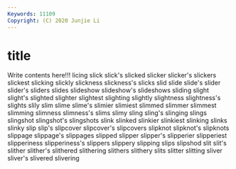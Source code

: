 ```yaml
---
Keywords: 11109
Copyright: (C) 2020 Junjie Li
---
```


# title

Write contents here!!!
licing 
slick 
slick's 
slicked 
slicker 
slicker's 
slickers 
slickest 
slicking 
slickly
slickness 
slickness's 
slicks 
slid 
slide 
slide's 
slider 
slider's 
sliders 
slides
slideshow 
slideshow's 
slideshows 
sliding 
slight 
slight's 
slighted 
slighter 
slightest 
slighting
slightly 
slightness 
slightness's 
slights 
slily 
slim 
slime 
slime's 
slimier 
slimiest
slimmed 
slimmer 
slimmest 
slimming 
slimness 
slimness's 
slims 
slimy 
sling 
sling's
slinging 
slings 
slingshot 
slingshot's 
slingshots 
slink 
slinked 
slinkier 
slinkiest 
slinking
slinks 
slinky 
slip 
slip's 
slipcover 
slipcover's 
slipcovers 
slipknot 
slipknot's 
slipknots
slippage 
slippage's 
slippages 
slipped 
slipper 
slipper's 
slipperier 
slipperiest 
slipperiness 
slipperiness's
slippers 
slippery 
slipping 
slips 
slipshod 
slit 
slit's 
slither 
slither's 
slithered
slithering 
slithers 
slithery 
slits 
slitter 
slitting 
sliver 
sliver's 
slivered 
slivering
